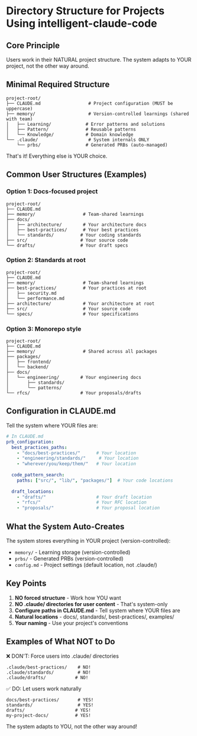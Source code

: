 # Directory Structure for Projects Using intelligent-claude-code

## Core Principle
Users work in their NATURAL project structure. The system adapts to YOUR project, not the other way around.

## Minimal Required Structure

```
project-root/
├── CLAUDE.md                  # Project configuration (MUST be uppercase)
├── memory/                    # Version-controlled learnings (shared with team)
│   ├── Learning/             # Error patterns and solutions
│   ├── Pattern/              # Reusable patterns
│   └── Knowledge/            # Domain knowledge
└── .claude/                   # System internals ONLY
    └── prbs/                 # Generated PRBs (auto-managed)
```

That's it! Everything else is YOUR choice.

## Common User Structures (Examples)

### Option 1: Docs-focused project
```
project-root/
├── CLAUDE.md
├── memory/                  # Team-shared learnings
├── docs/
│   ├── architecture/        # Your architecture docs
│   ├── best-practices/      # Your best practices
│   └── standards/          # Your coding standards
├── src/                    # Your source code
└── drafts/                 # Your draft specs
```

### Option 2: Standards at root
```
project-root/
├── CLAUDE.md
├── memory/                  # Team-shared learnings
├── best-practices/          # Your practices at root
│   ├── security.md
│   └── performance.md
├── architecture/            # Your architecture at root
├── src/                     # Your source code
└── specs/                   # Your specifications
```

### Option 3: Monorepo style
```
project-root/
├── CLAUDE.md
├── memory/                  # Shared across all packages
├── packages/
│   ├── frontend/
│   └── backend/
├── docs/
│   └── engineering/        # Your engineering docs
│       ├── standards/
│       └── patterns/
└── rfcs/                   # Your proposals/drafts
```

## Configuration in CLAUDE.md

Tell the system where YOUR files are:

```yaml
# In CLAUDE.md
prb_configuration:
  best_practices_paths:
    - "docs/best-practices/"      # Your location
    - "engineering/standards/"     # Your location
    - "wherever/you/keep/them/"   # Your location
    
  code_pattern_search:
    paths: ["src/", "lib/", "packages/"]  # Your code locations
    
  draft_locations:
    - "drafts/"                   # Your draft location
    - "rfcs/"                     # Your RFC location
    - "proposals/"                # Your proposal location
```

## What the System Auto-Creates

The system stores everything in YOUR project (version-controlled):
- `memory/` - Learning storage (version-controlled)
- `prbs/` - Generated PRBs (version-controlled)
- `config.md` - Project settings (default location, not .claude/)

## Key Points

1. **NO forced structure** - Work how YOU want
2. **NO .claude/ directories for user content** - That's system-only
3. **Configure paths in CLAUDE.md** - Tell system where YOUR files are
4. **Natural locations** - docs/, standards/, best-practices/, examples/
5. **Your naming** - Use your project's conventions

## Examples of What NOT to Do

❌ DON'T: Force users into .claude/ directories
```
.claude/best-practices/    # NO!
.claude/standards/         # NO!
.claude/drafts/           # NO!
```

✅ DO: Let users work naturally
```
docs/best-practices/       # YES!
standards/                 # YES!
drafts/                   # YES!
my-project-docs/          # YES!
```

The system adapts to YOU, not the other way around!